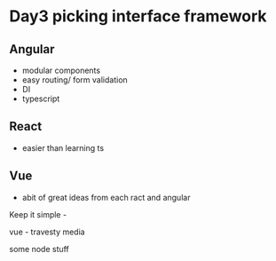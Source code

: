 # Day3 picking interface framework

## Angular

- modular components
- easy routing/ form validation
- DI
- typescript

## React

- easier than learning ts

## Vue

- abit of great ideas from each ract and angular

Keep it simple - 

vue - travesty media

some node stuff